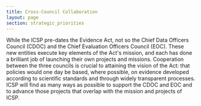 ```yaml
---
title: Cross-Council Collaboration
layout: page
section: strategic_priorities
---
```

<p>While the ICSP pre-dates the Evidence Act, not so the Chief Data Officers Council (CDOC) and the Chief Evaluation Officers Council (EOC). These new entities execute key elements of the Act's mission, and each has done a brilliant job of launching their own projects and missions. Cooperation between the three councils is crucial to attaining the vision of the Act: that policies would one day be based, where possible, on evidence developed according to scientific standards and through widely transparent processes. ICSP will find as many ways as possible to support the CDOC and EOC and to advance those projects that overlap with the mission and projects of ICSP.</p>